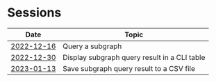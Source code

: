 # Sessions

| Date | Topic |
| --- | --- |
| [2022-12-16](https://alex-pakalniskis.github.io/RustOfficeHours/sessions/2022-12-16.html) | Query a subgraph |
| [2022-12-30](https://alex-pakalniskis.github.io/RustOfficeHours/sessions/2022-12-30.html) | Display subgraph query result in a CLI table |
| [2023-01-13](https://alex-pakalniskis.github.io/RustOfficeHours/sessions/2023-01-13.html) | Save subgraph query result to a CSV file |
